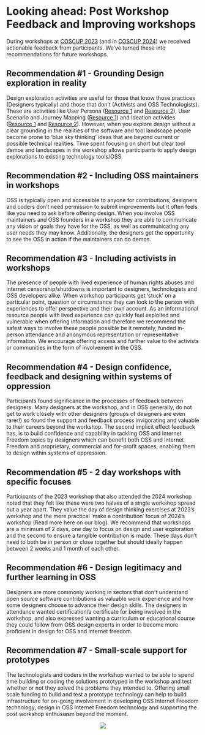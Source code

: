 # Looking ahead: Post Workshop Feedback and Improving workshops

During workshops at [COSCUP 2023](https://coscup.org/2023/en/) (and in [COSCUP 2024](https://coscup.org/2024/en/)) we received actionable feedback from participants. We’ve turned these into recommendations for future workshops.

## Recommendation #1 - Grounding Design exploration in reality

Design exploration activities are useful for those that know those practices (Designers typically) and those that don’t (Activists and OSS Technologists). These are activities like User Persona ([Resource 1](https://superbloom.design/resources/persona-template-tech.pdf) and [Resource 2](https://superbloom.design/resources/superbloom-threat-modeling-template.pdf)), User Scenario and Journey Mapping ([Resource 1](https://superbloom.design/resources/superbloom-user-journey-mapping-template.pdf)) and Ideation activities ([Resource 1](https://www.designkit.org/methods/rapid-prototyping.html) and [Resource 2](https://www.designkit.org/methods/storyboard.html)). However, when you explore design without a clear grounding in the realities of the software and tool landscape people become prone to ‘blue sky thinking’ ideas that are beyond current or possible technical realities. Time spent focusing on short but clear tool demos and landscapes in the workshop allows participants to apply design explorations to existing technology tools/OSS. 


## Recommendation #2 - Including OSS maintainers in workshops

OSS is typically open and accessible to anyone for contributions; designers and coders don’t need permission to submit improvements but it often feels like you need to ask before offering design. When you involve OSS maintainers and OSS founders in a workshop they are able to communicate any vision or goals they have for the OSS, as well as communicating any user needs they may know. Additionally, the designers get the opportunity to see the OSS in action if the maintainers can do demos. 

## Recommendation #3 - Including activists in workshops

The presence of people with lived experience of human rights abuses and internet censorship/shutdowns is important to designers, technologists and OSS developers alike. When workshop participants get ‘stuck’ on a particular point, question or circumstance they can look to the person with experiences to offer perspective and their own account. As an informational resource people with lived experience can quickly feel exploited and vulnerable when offering information and therefore we recommend the safest ways to involve these people possible be it remotely, funded in-person attendance and anonymous representation or representative information. We encourage offering access and further value to the activists or communities in the form of involvement in the OSS.

## Recommendation #4 - Design confidence, feedback and designing within systems of oppression

Participants found significance in the processes of feedback between designers. Many designers at the workshop, and in OSS generally, do not get to work closely with other designers (groups of designers are even rarer!) so found the support and feedback process invigorating and valuable to their careers beyond the workshop. The second implicit effect feedback has, is to build confidence and capability in tackling OSS and Internet Freedom topics by designers which can benefit both OSS and Internet Freedom and proprietary, commercial and for-profit spaces, enabling them to design within systems of oppression.

## Recommendation #5 - 2 day workshops with specific focuses 
Participants of the 2023 workshop that also attended the 2024 workshop noted that they felt like these were two halves of a single workshop spread out a year apart. They value the day of design thinking exercises at 2023’s workshop and the more practical ‘make a contribution’ focus of 2024’s workshop (Read more here on our blog). We recommend that workshops are a minimum of 2 days, one day to focus on design and user exploration and the second to ensure a tangible contribution is made. These days don’t need to both be in person or close together but should ideally happen between 2 weeks and 1 month of each other.

## Recommendation #6 - Design legitimacy and further learning in OSS
Designers are more commonly working in sectors that don't understand open source software contributions as valuable work experience and how some designers choose to advance their design skills. The designers in attendance wanted certification/a certificate for being involved in the workshop, and also expressed wanting a curriculum or educational course they could follow from OSS design experts in order to become more proficient in design for OSS and internet freedom.

## Recommendation #7 - Small-scale support for prototypes
The technologists and coders in the workshop wanted to be able to spend time building or coding the solutions prototyped in the workshop and test whether or not they solved the problems they intended to. Offering small scale funding to build and test a prototype technology can help to build infrastructure for on-going involvement in developing OSS Internet Freedom technology, design in OSS Internet Freedom technology and supporting the post workshop enthusiasm beyond the moment.

<p align="center">
  <img src="https://raw.githubusercontent.com/sprblm/The-Design-We-Open/refs/heads/main/Documenting%20Internet%20Shutdowns%20Workshop/graphics%20and%20illustrations/document%20image%20dividers/crowd-full-width.png"/>
</p>


